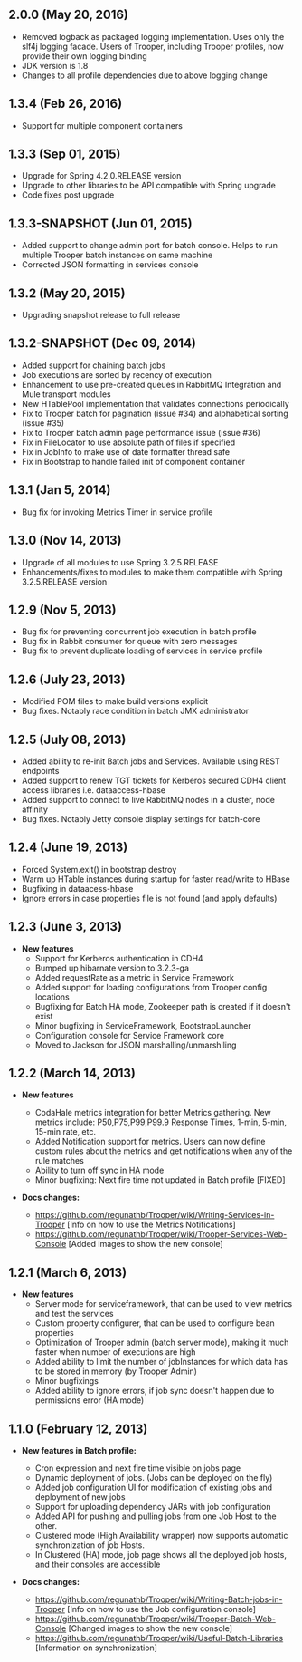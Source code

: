 ## 2.0.0 (May 20, 2016)
  - Removed logback as packaged logging implementation. Uses only the slf4j logging facade. Users of Trooper, including Trooper profiles, now provide their own logging binding
  - JDK version is 1.8
  - Changes to all profile dependencies due to above logging change

## 1.3.4 (Feb 26, 2016)
  - Support for multiple component containers

## 1.3.3 (Sep 01, 2015)
  - Upgrade for Spring 4.2.0.RELEASE version
  - Upgrade to other libraries to be API compatible with Spring upgrade
  - Code fixes post upgrade

## 1.3.3-SNAPSHOT (Jun 01, 2015)
  - Added support to change admin port for batch console. Helps to run multiple Trooper batch instances on same machine
  - Corrected JSON formatting in services console

## 1.3.2 (May 20, 2015)
  - Upgrading snapshot release to full release
  
## 1.3.2-SNAPSHOT (Dec 09, 2014)
  - Added support for chaining batch jobs
  - Job executions are sorted by recency of execution 
  - Enhancement to use pre-created queues in RabbitMQ Integration and Mule transport modules
  - New HTablePool implementation that validates connections periodically
  - Fix to Trooper batch for pagination (issue #34) and alphabetical sorting (issue #35)
  - Fix to Trooper batch admin page performance issue (issue #36)
  - Fix in FileLocator to use absolute path of files if specified
  - Fix in JobInfo to make use of date formatter thread safe
  - Fix in Bootstrap to handle failed init of component container

## 1.3.1 (Jan 5, 2014)
  - Bug fix for invoking Metrics Timer in service profile

## 1.3.0 (Nov 14, 2013)
  - Upgrade of all modules to use Spring 3.2.5.RELEASE
  - Enhancements/fixes to modules to make them compatible with Spring 3.2.5.RELEASE version

## 1.2.9 (Nov 5, 2013)
  - Bug fix for preventing concurrent job execution in batch profile
  - Bug fix in Rabbit consumer for queue with zero messages
  - Bug fix to prevent duplicate loading of services in service profile

## 1.2.6 (July 23, 2013)
  - Modified POM files to make build versions explicit
  - Bug fixes. Notably race condition in batch JMX administrator

## 1.2.5 (July 08, 2013)
  - Added ability to re-init Batch jobs and Services. Available using REST endpoints
  - Added support to renew TGT tickets for Kerberos secured CDH4 client access libraries i.e. dataaccess-hbase
  - Added support to connect to live RabbitMQ nodes in a cluster, node affinity
  - Bug fixes. Notably Jetty console display settings for batch-core

## 1.2.4 (June 19, 2013)
  - Forced System.exit() in bootstrap destroy
  - Warm up HTable instances during startup for faster read/write to HBase 
  - Bugfixing in dataacess-hbase
  - Ignore errors in case properties file is not found (and apply defaults)

## 1.2.3 (June 3, 2013)
- **New features**
  - Support for Kerberos authentication in CDH4
  - Bumped up hibarnate version to 3.2.3-ga
  - Added requestRate as a metric in Service Framework
  - Added support for loading configurations from Trooper config locations
  - Bugfixing for Batch HA mode, Zookeeper path is created if it doesn't exist
  - Minor bugfixing in ServiceFramework, BootstrapLauncher
  - Configuration console for Service Framework core 
  - Moved to Jackson for JSON marshalling/unmarshlling 

## 1.2.2 (March 14, 2013)
- **New features**
  - CodaHale metrics integration for better Metrics gathering. New metrics include: P50,P75,P99,P99.9 Response Times, 1-min, 5-min, 15-min rate, etc.
  - Added Notification support for metrics. Users can now define custom rules about the metrics and get notifications when any of the rule matches
  - Ability to turn off sync in HA mode
  - Minor bugfixing: Next fire time not updated in Batch profile [FIXED]

- **Docs changes:**  
  - https://github.com/regunathb/Trooper/wiki/Writing-Services-in-Trooper [Info on how to use the Metrics Notifications]
  - https://github.com/regunathb/Trooper/wiki/Trooper-Services-Web-Console [Added images to show the new console]

## 1.2.1 (March 6, 2013)
- **New features**
  - Server mode for serviceframework, that can be used to view metrics and test the services
  - Custom property configurer, that can be used to configure bean properties
  - Optimization of Trooper admin (batch server mode), making it much faster when number of executions are high
  - Added ability to limit the number of jobInstances for which data has to be stored in memory (by Trooper Admin)
  - Minor bugfixings
  - Added ability to ignore errors, if job sync doesn't happen due to permissions error (HA mode)

## 1.1.0 (February 12, 2013)
- **New features in Batch profile:**
  - Cron expression and next fire time visible on jobs page
  - Dynamic deployment of jobs. (Jobs can be deployed on the fly)
  - Added job configuration UI for modification of existing jobs and deployment of new jobs
  - Support for uploading dependency JARs with job configuration
  - Added API for pushing and pulling jobs from one Job Host to the other.
  - Clustered mode (High Availability wrapper) now supports automatic synchronization of job Hosts.
  - In Clustered (HA) mode, job page shows all the deployed job hosts, and their consoles are accessible 

- **Docs changes:**  
  - https://github.com/regunathb/Trooper/wiki/Writing-Batch-jobs-in-Trooper [Info on how to use the Job configuration console]
  - https://github.com/regunathb/Trooper/wiki/Trooper-Batch-Web-Console [Changed images to show the new console]
  - https://github.com/regunathb/Trooper/wiki/Useful-Batch-Libraries [Information on synchronization]

